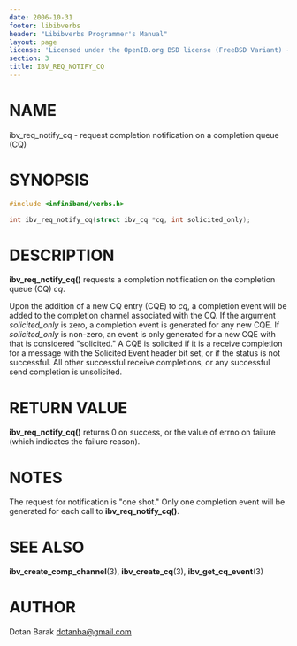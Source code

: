 ```yaml
---
date: 2006-10-31
footer: libibverbs
header: "Libibverbs Programmer's Manual"
layout: page
license: 'Licensed under the OpenIB.org BSD license (FreeBSD Variant) - See COPYING.md'
section: 3
title: IBV_REQ_NOTIFY_CQ
---
```


# NAME

ibv_req_notify_cq - request completion notification on a completion queue (CQ)

# SYNOPSIS

```c
#include <infiniband/verbs.h>

int ibv_req_notify_cq(struct ibv_cq *cq, int solicited_only);
```

# DESCRIPTION

**ibv_req_notify_cq()** requests a completion notification on the completion
queue (CQ) *cq*.

Upon the addition of a new CQ entry (CQE) to *cq*, a completion event will be
added to the completion channel associated with the CQ. If the argument
*solicited_only* is zero, a completion event is generated for any new CQE.  If
*solicited_only* is non-zero, an event is only generated for a new CQE with
that is considered "solicited."  A CQE is solicited if it is a receive
completion for a message with the Solicited Event header bit set, or if the
status is not successful.  All other successful receive completions, or any
successful send completion is unsolicited.

# RETURN VALUE

**ibv_req_notify_cq()** returns 0 on success, or the value of errno on failure
(which indicates the failure reason).

# NOTES

The request for notification is "one shot."  Only one completion event will be
generated for each call to **ibv_req_notify_cq()**.

# SEE ALSO

**ibv_create_comp_channel**(3),
**ibv_create_cq**(3),
**ibv_get_cq_event**(3)

# AUTHOR

Dotan Barak <dotanba@gmail.com>
